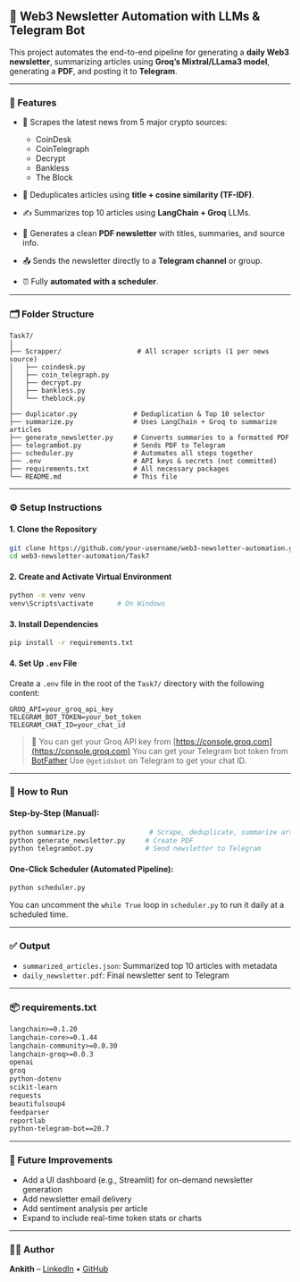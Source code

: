 
## 📰 Web3 Newsletter Automation with LLMs & Telegram Bot

This project automates the end-to-end pipeline for generating a **daily Web3 newsletter**, summarizing articles using **Groq’s Mixtral/LLama3 model**, generating a **PDF**, and posting it to **Telegram**.

---

### 📌 Features

* 🔎 Scrapes the latest news from 5 major crypto sources:

  * CoinDesk
  * CoinTelegraph
  * Decrypt
  * Bankless
  * The Block
* 🧠 Deduplicates articles using **title + cosine similarity (TF-IDF)**.
* ✍️ Summarizes top 10 articles using **LangChain + Groq** LLMs.
* 📄 Generates a clean **PDF newsletter** with titles, summaries, and source info.
* 📤 Sends the newsletter directly to a **Telegram channel** or group.
* ⏰ Fully **automated with a scheduler**.

---

### 🗂 Folder Structure

```
Task7/
│
├── Scrapper/                   # All scraper scripts (1 per news source)
│   ├── coindesk.py
│   ├── coin_telegraph.py
│   ├── decrypt.py
│   ├── bankless.py
│   └── theblock.py
│
├── duplicator.py              # Deduplication & Top 10 selector
├── summarize.py               # Uses LangChain + Groq to summarize articles
├── generate_newsletter.py     # Converts summaries to a formatted PDF
├── telegrambot.py             # Sends PDF to Telegram
├── scheduler.py               # Automates all steps together
├── .env                       # API keys & secrets (not committed)
├── requirements.txt           # All necessary packages
└── README.md                  # This file
```

---

### ⚙️ Setup Instructions

#### 1. Clone the Repository

```bash
git clone https://github.com/your-username/web3-newsletter-automation.git
cd web3-newsletter-automation/Task7
```

#### 2. Create and Activate Virtual Environment

```bash
python -m venv venv
venv\Scripts\activate      # On Windows
```

#### 3. Install Dependencies

```bash
pip install -r requirements.txt
```

#### 4. Set Up `.env` File

Create a `.env` file in the root of the `Task7/` directory with the following content:

```env
GROQ_API=your_groq_api_key
TELEGRAM_BOT_TOKEN=your_bot_token
TELEGRAM_CHAT_ID=your_chat_id
```

> 📝 You can get your Groq API key from [https://console.groq.com](https://console.groq.com)
> You can get your Telegram bot token from [BotFather](https://t.me/BotFather)
> Use `@getidsbot` on Telegram to get your chat ID.

---

### 🚀 How to Run

#### Step-by-Step (Manual):

```bash
python summarize.py                # Scrape, deduplicate, summarize articles
python generate_newsletter.py     # Create PDF
python telegrambot.py             # Send newsletter to Telegram
```

#### One-Click Scheduler (Automated Pipeline):

```bash
python scheduler.py
```

You can uncomment the `while True` loop in `scheduler.py` to run it daily at a scheduled time.

---

### ✅ Output

* `summarized_articles.json`: Summarized top 10 articles with metadata
* `daily_newsletter.pdf`: Final newsletter sent to Telegram

---

### 📦 requirements.txt

```txt
langchain>=0.1.20
langchain-core>=0.1.44
langchain-community>=0.0.30
langchain-groq>=0.0.3
openai
groq
python-dotenv
scikit-learn
requests
beautifulsoup4
feedparser
reportlab
python-telegram-bot==20.7
```

---

### 📌 Future Improvements

* Add a UI dashboard (e.g., Streamlit) for on-demand newsletter generation
* Add newsletter email delivery
* Add sentiment analysis per article
* Expand to include real-time token stats or charts

---

### 👨‍💻 Author

**Ankith** – [LinkedIn](https://www.linkedin.com/in/ankith-bhandary-642918240/) • [GitHub](https://github.com/Ankith15/)

